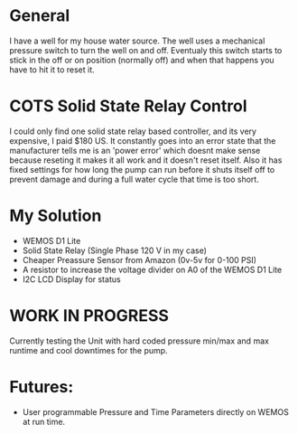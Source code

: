 # General

I have a well for my house water source. The well uses a mechanical pressure switch to turn the well on and off. 
Eventualy this switch starts to stick in the off or on position (normally off) and when that happens you have to hit it to reset it. 

# COTS Solid State Relay Control

I could only find one solid state relay based controller, and its very expensive, I paid $180 US. It constantly
goes into an error state that the manufacturer tells me is an 'power error' which doesnt make sense because reseting 
it makes it all work and it doesn't reset itself. Also it has fixed settings for how long the pump can run before it 
shuts itself off to prevent damage and during a full water cycle that time is too short.

# My Solution

*  WEMOS D1 Lite
*  Solid State Relay (Single Phase 120 V in my case)
*  Cheaper Preassure Sensor from Amazon (0v-5v for 0-100 PSI)
*  A resistor to increase the voltage divider on A0 of the WEMOS D1 Lite
*  I2C LCD Display for status

# WORK IN PROGRESS

Currently testing the Unit with hard coded pressure min/max and max runtime and cool downtimes for the pump.

# Futures:
*  User programmable Pressure and Time Parameters directly on WEMOS at run time.
